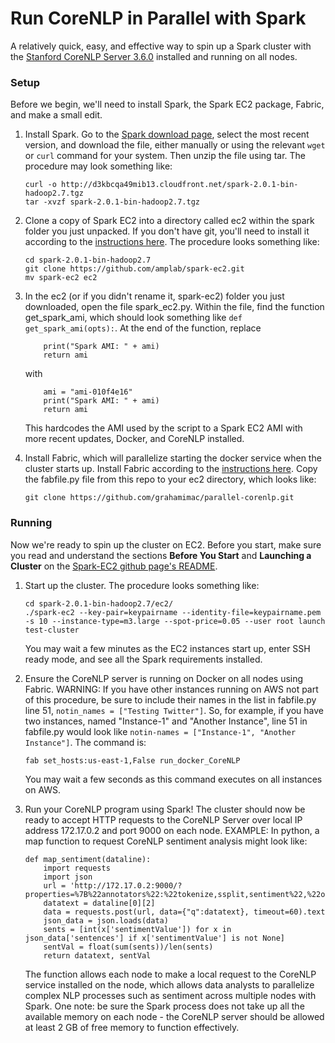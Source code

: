 # Run CoreNLP in Parallel with Spark

A relatively quick, easy, and effective way to spin up a Spark cluster with the [Stanford CoreNLP Server 3.6.0](http://stanfordnlp.github.io/CoreNLP/download.html) installed and running on all nodes.

### Setup

Before we begin, we'll need to install Spark, the Spark EC2 package, Fabric, and make a small edit.

1. Install Spark. Go to the [Spark download page](http://spark.apache.org/downloads.html), select the most recent version, and download the file, either manually or using the relevant `wget` or `curl` command for your system. Then unzip the file using tar. The procedure may look something like:
	
	```
	curl -o http://d3kbcqa49mib13.cloudfront.net/spark-2.0.1-bin-hadoop2.7.tgz
	tar -xvzf spark-2.0.1-bin-hadoop2.7.tgz
	```

2. Clone a copy of Spark EC2 into a directory called ec2 within the spark folder you just unpacked. If you don't have git, you'll need to install it according to the [instructions here](https://git-scm.com/book/en/v2/Getting-Started-Installing-Git). The procedure looks something like:
	
	```
	cd spark-2.0.1-bin-hadoop2.7
	git clone https://github.com/amplab/spark-ec2.git
	mv spark-ec2 ec2
	```

3. In the ec2 (or if you didn't rename it, spark-ec2) folder you just downloaded, open the file spark_ec2.py. Within the file, find the function get_spark_ami, which should look something like `def get_spark_ami(opts):`. At the end of the function, replace
	
	```
	    print("Spark AMI: " + ami)
	    return ami
	```

	with 

	```
		ami = "ami-010f4e16"
		print("Spark AMI: " + ami)
		return ami
	```

	This hardcodes the AMI used by the script to a Spark EC2 AMI with more recent updates, Docker, and CoreNLP installed.

4. Install Fabric, which will parallelize starting the docker service when the cluster starts up. Install Fabric according to the [instructions here](http://www.fabfile.org/installing.html). Copy the fabfile.py file from this repo to your ec2 directory, which looks like:

	```
	git clone https://github.com/grahamimac/parallel-corenlp.git
	```

### Running

Now we're ready to spin up the cluster on EC2. Before you start, make sure you read and understand the sections **Before You Start** and **Launching a Cluster** on the [Spark-EC2 github page's README](https://github.com/amplab/spark-ec2/tree/branch-2.0).

1. Start up the cluster. The procedure looks something like:

	```
	cd spark-2.0.1-bin-hadoop2.7/ec2/
	./spark-ec2 --key-pair=keypairname --identity-file=keypairname.pem -s 10 --instance-type=m3.large --spot-price=0.05 --user root launch test-cluster
	```

	You may wait a few minutes as the EC2 instances start up, enter SSH ready mode, and see all the Spark requirements installed.

2. Ensure the CoreNLP server is running on Docker on all nodes using Fabric. WARNING: If you have other instances running on AWS not part of this procedure, be sure to include their names in the list in fabfile.py line 51, `notin_names = ["Testing Twitter"]`. So, for example, if you have two instances, named "Instance-1" and "Another Instance", line 51 in fabfile.py would look like `notin-names = ["Instance-1", "Another Instance"]`. The command is:

	```
	fab set_hosts:us-east-1,False run_docker_CoreNLP
	```

	You may wait a few seconds as this command executes on all instances on AWS. 

3. Run your CoreNLP program using Spark! The cluster should now be ready to accept HTTP requests to the CoreNLP Server over local IP address 172.17.0.2 and port 9000 on each node. EXAMPLE: In python, a map function to request CoreNLP sentiment analysis might look like:

	```
	def map_sentiment(dataline):
		import requests
		import json
		url = 'http://172.17.0.2:9000/?properties=%7B%22annotators%22:%22tokenize,ssplit,sentiment%22,%22outputFormat%22:%22json%22%7D'
		datatext = dataline[0][2]
		data = requests.post(url, data={"q":datatext}, timeout=60).text
		json_data = json.loads(data)
		sents = [int(x['sentimentValue']) for x in json_data['sentences'] if x['sentimentValue'] is not None]
		sentVal = float(sum(sents))/len(sents)
		return datatext, sentVal
	```

	The function allows each node to make a local request to the CoreNLP service installed on the node, which allows data analysts to parallelize complex NLP processes such as sentiment across multiple nodes with Spark. One note: be sure the Spark process does not take up all the available memory on each node - the CoreNLP server should be allowed at least 2 GB of free memory to function effectively.